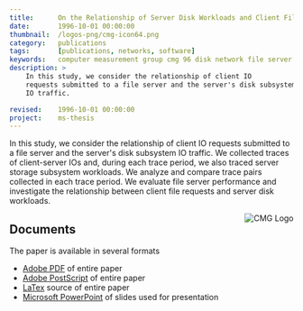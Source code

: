 ```yaml
---
title:  	On the Relationship of Server Disk Workloads and Client File Requests (CMG 96)
date: 		1996-10-01 00:00:00
thumbnail: 	/logos-png/cmg-icon64.png
category: 	publications
tags:       [publications, networks, software]
keywords: 	computer measurement group cmg 96 disk network file server
description: >
    In this study, we consider the relationship of client IO
    requests submitted to a file server and the server's disk subsystem
    IO traffic.

revised: 	1996-10-01 00:00:00
project:    ms-thesis
---
```

In this study, we consider the relationship of client IO requests
submitted to a file server and the server's disk subsystem IO traffic.
We collected traces of client-server IOs and, during each trace period,
we also traced server storage subsystem workloads. We analyze and
compare trace pairs collected in each trace period. We evaluate file
server performance and investigate the relationship between client file
requests and server disk workloads.


<img src="{{site.baseurl}}/assets/logos/cmglogo.png" style="float: right;" alt="CMG Logo" />

## Documents

The paper is available in several formats</p>

* <a href="{{site.filesurl}}/publications/cmg96.pdf">Adobe PDF</a> of entire paper
* <a href="{{site.filesurl}}/publications/cmg96.ps">Adobe PostScript</a> of entire paper
* <a href="{{site.filesurl}}/publications/cmg96.txt">LaTex</a> source of entire paper
* <a href="{{site.filesurl}}/publications/cmg96.ppt">Microsoft PowerPoint</a> of slides used for presentation
